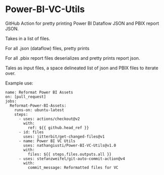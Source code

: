 # Power-BI-VC-Utils

GitHub Action for pretty printing Power BI Dataflow JSON and PBIX report JSON. 

Takes in a list of files. 

For all .json (dataflow) files, pretty prints 

For all .pbix report files deserializes and pretty prints report json.

Tales as input files, a space delineated list of json and PBIX files to iterate over. 

Example use:
	
~~~~
name: Reformat Power BI Assets
on: [pull_request]
jobs:
  Reformat-Power-BI-Assets:
    runs-on: ubuntu-latest
    steps:
      - uses: actions/checkout@v2
        with:
          ref: ${{ github.head_ref }}
      - id: files
        uses: jitterbit/get-changed-files@v1
      - name: Power BI VC Utils
        uses: nathangiusti/Power-BI-VC-Utils@v1.0
        with:
          files: ${{ steps.files.outputs.all }}
      - uses: stefanzweifel/git-auto-commit-action@v4
        with:
          commit_message: Reformatted files for VC
~~~~
